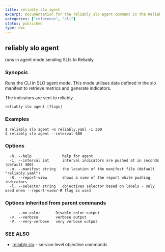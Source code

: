 ```yaml
---
title: reliably slo agent
excerpt: Documentation for the reliably slo agent command in the Reliably CLI
categories: ["reference", "cli"]
status: published
type: doc
---
```

## reliably slo agent

runs in agent mode sending SLIs to Reliably

### Synopsis

Runs the CLI in SLO agent mode. This mode utilises data defined
in the slo manifest to retrieve metrics and generate indicators.

The indicators are sent to reliably.

```
reliably slo agent [flags]
```

### Examples

```
$ reliably slo agent -m reliably.yaml -i 300
$ reliably slo agent --interval 600
```

### Options

```
  -h, --help              help for agent
  -i, --interval int      interval indicators are pushed at in seconds (default 300)
  -m, --manifest string   the location of the manifest file (default "reliably.yaml")
  -R, --report-view       shows a view of the report while pushing indicators
  -l, --selector string   objectives selector based on labels - only used when --report-view/-R flag is used
```

### Options inherited from parent commands

```
      --no-color       Disable color output
  -v, --verbose        verbose output
  -V, --very-verbose   very verbose output
```

### SEE ALSO

* [reliably slo](/docs/reference/cli/reliably-slo/)	 - service level objective commands

